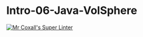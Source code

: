 # Intro-06-Java-VolSphere
[![Mr Coxall's Super Linter](https://github.com/ICS4U-Programming-JessahT/Intro-06-Java-VolSphere/workflows/Mr%20Coxall's%20Super%20Linter/badge.svg)](https://github.com/ICS4U-Programming-JessahT/Intro-06-Java-VolSphere/actions/)

